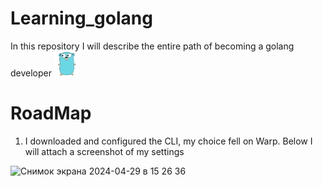 # Learning_golang
In this repository I will describe the entire path of becoming a golang developer
<a href="https://golang.org" target="_blank" rel="noreferrer"> <img src="https://raw.githubusercontent.com/devicons/devicon/master/icons/go/go-original.svg" alt="go" width="40" height="40"/> </a>
# RoadMap
 1. I downloaded and configured the CLI, my choice fell on Warp. Below I will attach a screenshot of my settings
<img width="831" alt="Снимок экрана 2024-04-29 в 15 26 36" src="https://github.com/DimaBMW/Learning_golang/assets/110118002/cb0c7ec4-615d-45e6-8bb3-15552d41dca7">
